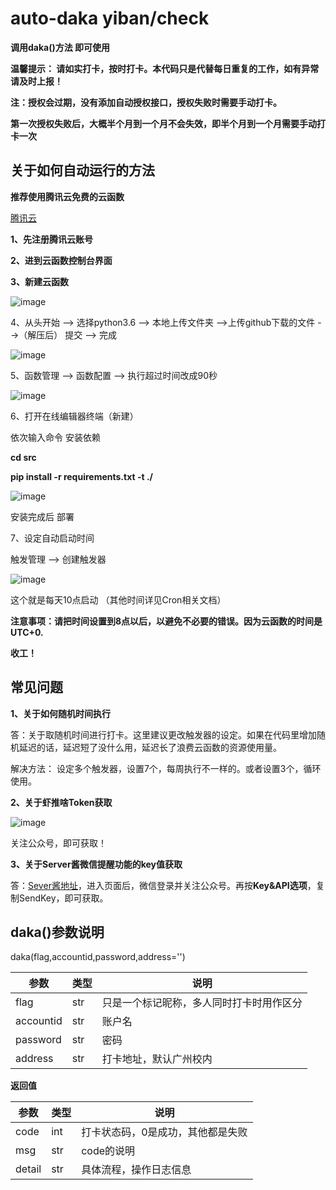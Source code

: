 # auto-daka yiban/check
**调用daka()方法 即可使用** 

**温馨提示： 请如实打卡，按时打卡。本代码只是代替每日重复的工作，如有异常请及时上报！**

**注：授权会过期，没有添加自动授权接口，授权失败时需要手动打卡。** 

**第一次授权失败后，大概半个月到一个月不会失效，即半个月到一个月需要手动打卡一次**

## 关于如何自动运行的方法

**推荐使用腾讯云免费的云函数**

[腾讯云](https://cloud.tencent.com/)

**1、先注册腾讯云账号**

**2、进到云函数控制台界面**

**3、新建云函数**

![image](https://user-images.githubusercontent.com/88192911/158826265-75603d6c-ffca-4107-9bbf-950105498250.png)

4、从头开始 --> 选择python3.6 --> 本地上传文件夹 -->上传github下载的文件 -->（解压后） 提交 --> 完成

![image](https://user-images.githubusercontent.com/88192911/158829870-f069c5db-306c-4acd-b1b7-638af6742cf7.png)

5、函数管理 --> 函数配置 --> 执行超过时间改成90秒

![image](https://user-images.githubusercontent.com/88192911/158827111-31e8e55b-65c3-48f1-8df8-78d61ee2bc2d.png)

6、打开在线编辑器终端（新建）

依次输入命令 安装依赖

**cd src**

**pip install -r requirements.txt -t ./**

![image](https://user-images.githubusercontent.com/88192911/158831942-88c8a487-3479-4639-9d5a-8feeb6fe5f42.png)

安装完成后 部署

7、设定自动启动时间

触发管理 --> 创建触发器

![image](https://user-images.githubusercontent.com/88192911/158832213-d3ad7a74-7bec-4efa-876b-c99f798e115b.png)

这个就是每天10点启动 （其他时间详见Cron相关文档） 

**注意事项：请把时间设置到8点以后，以避免不必要的错误。因为云函数的时间是UTC+0.**

**收工！**

## 常见问题

**1、关于如何随机时间执行**

答：关于取随机时间进行打卡。这里建议更改触发器的设定。如果在代码里增加随机延迟的话，延迟短了没什么用，延迟长了浪费云函数的资源使用量。

解决方法： 设定多个触发器，设置7个，每周执行不一样的。或者设置3个，循环使用。

**2、关于虾推啥Token获取**

![image](https://user-images.githubusercontent.com/88192911/163210690-1e54b806-b0c3-4da5-b74d-f83f016148db.png)

关注公众号，即可获取！


**3、关于Server酱微信提醒功能的key值获取**

答：[Sever酱地址](https://sct.ftqq.com/upgrade?fr=sc)，进入页面后，微信登录并关注公众号。再按**Key&API选项**，复制SendKey，即可获取。

## daka()参数说明

daka(flag,accountid,password,address='')

|  参数   | 类型  |说明|
|  ----  | ----  | ---- |
| flag  | str |只是一个标记昵称，多人同时打卡时用作区分|
| accountid  | str |账户名|
| password  | str |密码|
| address  | str |打卡地址，默认广州校内|

**返回值**

|  参数   | 类型  |说明|
|  ----  | ----  | ---- |
| code  | int |打卡状态码，0是成功，其他都是失败|
| msg | str |code的说明|
|  detail   | str  |具体流程，操作日志信息|
